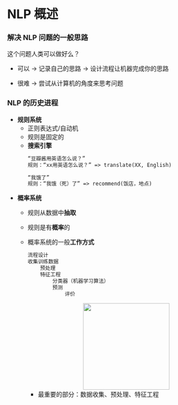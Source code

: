 # NLP 概述
### 解决 NLP 问题的一般思路

这个问题人类可以做好么？

  - 可以 -> 记录自己的思路 -> 设计流程让机器完成你的思路
  
  - 很难 -> 尝试从计算机的角度来思考问题


### NLP 的历史进程
- **规则系统**
    - 正则表达式/自动机
    - 规则是固定的
    - **搜索引擎**
        ```tex
        “豆瓣酱用英语怎么说？”
        规则：“xx用英语怎么说？” => translate(XX, English)
        
        “我饿了”
        规则：“我饿（死）了” => recommend(饭店，地点)
        ```
- **概率系统**
    - 规则从数据中**抽取**
    - 规则是有**概率**的
    - 概率系统的一般**工作方式**
        ```tex
        流程设计
        收集训练数据
            预处理
            特征工程
                分类器（机器学习算法）
                预测
                    评价
        ```
        <div align="center"><img src="../_assets/TIM截图20180807203305.png" height="200" /></div>
        
        - 最重要的部分：数据收集、预处理、特征工程
